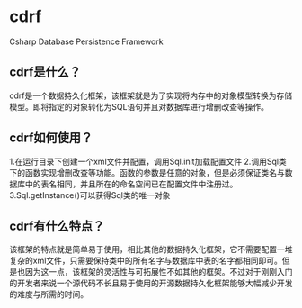 ﻿# cdrf  
Csharp Database Persistence Framework  
## cdrf是什么？  
cdrf是一个数据持久化框架，该框架就是为了实现将内存中的对象模型转换为存储模型。即将指定的对象转化为SQL语句并且对数据库进行增删改查等操作。  
## cdrf如何使用？  
1.在运行目录下创建一个xml文件并配置，调用Sql.init加载配置文件
2.调用Sql类下的函数实现增删改查等功能。函数的参数是任意的对象，但是必须保证类名与数据库中的表名相同，并且所在的命名空间已在配置文件中注册过。  
3.Sql.getInstance()可以获得Sql类的唯一对象
## cdrf有什么特点？
该框架的特点就是简单易于使用，相比其他的数据持久化框架，它不需要配置一堆复杂的xml文件，只需要保持类中的所有名字与数据库中表的名字都相同即可。但是也因为这一点，该框架的灵活性与可拓展性不如其他的框架。不过对于刚刚入门的开发者来说一个源代码不长且易于使用的开源数据持久化框架能够大幅减少开发的难度与所需的时间。

